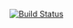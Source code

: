

[![Build Status](https://travis-ci.com/MBagrat/notes-api.svg?branch=main)](https://travis-ci.com/MBagrat/notes-api)